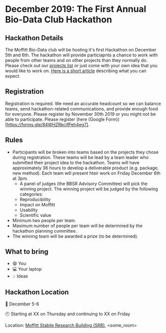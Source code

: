 # December 2019: The First Annual Bio-Data Club Hackathon

## Hackathon Details

The Moffitt Bio-Data club will be hosting it's first Hackathon on December 5th and 6th. The hackathon will provide particiapnts a chance to work with people from other teams and on other projects than they normally do. Please check out our [projects list](https://github.com/pstew/biodataclub/blob/master/meetings/december_2019/Project_descriptions.md) or just come with your own idea that you would like to work on. [Here is a short article](https://www.rasmussen.edu/degrees/technology/blog/what-is-a-hackathon/) describing what you can expect.

## Registration
Registration is required. We need an accurate headcount so we can balance teams, send hackathon-related communications, and provide enough food for everyone. Please register by November 30th 2019 or you might not be able to participate. Please register (here (Google Form))[https://forms.gle/84WHZRkcjfPeh4eg7].

## Rules
- Participants will be broken into teams based on the projects they chose during registration. These teams will be lead by a team leader who submitted their project idea to the hackathon. Teams will have approximately 36 hours to develop a deliverable product (e.g. package, new method). Each team will present hteir work on Friday December 6th at 3pm. 
  - A panel of judges (the BBSR Advisory Committee) will pick the winning project. The winning project will be judged by the following categories:
  - Reproducibility
  - Impact on Moffitt
  - Usability
  - Scientific value
- Minimum two people per team.
- Maximum number of people per team will be determined by the hackathon planning committee.
- The winning team will be awarded a prize (to be determined).

## What to bring 

- :smile: You
- :computer: Your laptop
- :bulb: Ideas

## Hackathon Location

:calendar: December 5-6

:clock10: Starting at XX on Thursday and continuing to XX on Friday

Location: [Moffitt Stabile Research Building (SRB)](https://goo.gl/maps/o6j3rtTuxCB2), <some_room>
